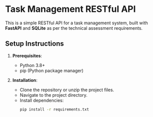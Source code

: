 # Task Management RESTful API

This is a simple RESTful API for a task management system, built with **FastAPI** and **SQLite** as per the technical assessment requirements.

## Setup Instructions

1. **Prerequisites**:
   - Python 3.8+
   - pip (Python package manager)

2. **Installation**:
   - Clone the repository or unzip the project files.
   - Navigate to the project directory.
   - Install dependencies:
     ```bash
     pip install -r requirements.txt

